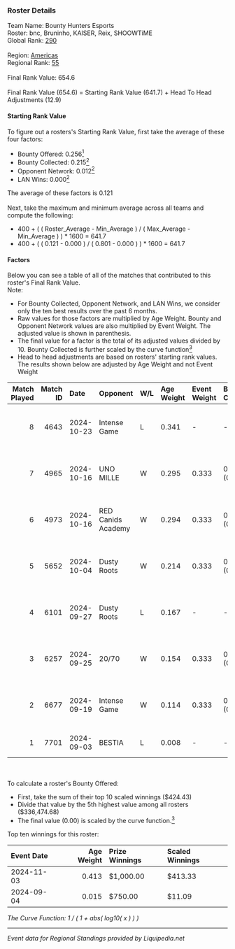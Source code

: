 ### Roster Details<br />
Team Name: Bounty Hunters Esports<br />
Roster: bnc, Bruninho, KAISER, Reix, SHOOWTiME<br />
Global Rank: [290](../standings_global.md)<br />
<br />
Region: [Americas]( ../standings_americas.md)<br />
Regional Rank: [55]( ../standings_americas.md)<br />
<br />
Final Rank Value:  654.6<br />
<br />
Final Rank Value (654.6) = Starting Rank Value (641.7) + Head To Head Adjustments (12.9)<br />

#### Starting Rank Value<br />
To figure out a rosters's Starting Rank Value, first take the average of these four factors:<br />
- Bounty Offered: 0.256[<sup>1</sup>](#table2)
- Bounty Collected: 0.215[<sup>2</sup>](#table1)
- Opponent Network: 0.012[<sup>2</sup>](#table1)
- LAN Wins: 0.000[<sup>2</sup>](#table1)

The average of these factors is 0.121<br />
<br />
Next, take the maximum and minimum average across all teams and compute the following:<br />
- 400 + ( ( Roster_Average - Min_Average ) / ( Max_Average - Min_Average ) ) * 1600 = 641.7
- 400 + ( ( 0.121 - 0.000 ) / ( 0.801 - 0.000 ) ) * 1600 = 641.7


#### Factors<br />
Below you can see a table of all of the matches that contributed to this roster's Final Rank Value.<br />
Note:<br />

- For Bounty Collected, Opponent Network, and LAN Wins, we consider only the ten best results over the past 6 months.
- Raw values for those factors are multiplied by Age Weight. Bounty and Opponent Network values are also multiplied by Event Weight. The adjusted value is shown in parenthesis.
- The final value for a factor is the total of its adjusted values divided by 10. Bounty Collected is further scaled by the curve function[<sup>3</sup>](#curveFunction)
- Head to head adjustments are based on rosters' starting rank values. The results shown below are adjusted by Age Weight and not Event Weight
<span id="table1"></span><br />


| Match Played | Match ID | Date       | Opponent           | W/L | Age Weight | Event Weight | Bounty Collected | Opponent Network | LAN Wins  | H2H Adj. | Roster                                 |
| -: | -: | :- | :- | :- | :- | :- | :- | :- | :- | -: | :- |
|            8 |     4643 | 2024-10-23 | Intense Game       | L   | 0.341      | -            | -                | -                | -         |    -5.33 | bnc, Bruninho, KAISER, Reix, SHOOWTiME |
|            7 |     4965 | 2024-10-16 | UNO MILLE          | W   | 0.295      | 0.333        | 0.010 (0.001)    | 0.526 (0.052)    | 0 (0.000) |     5.68 | bnc, Bruninho, KAISER, Reix, SHOOWTiME |
|            6 |     4973 | 2024-10-16 | RED Canids Academy | W   | 0.294      | 0.333        | 0.005 (0.000)    | 0.240 (0.023)    | 0 (0.000) |     5.17 | bnc, Bruninho, KAISER, Reix, SHOOWTiME |
|            5 |     5652 | 2024-10-04 | Dusty Roots        | W   | 0.214      | 0.333        | 0.008 (0.001)    | 0.371 (0.026)    | 0 (0.000) |     4.62 | bnc, Bruninho, KAISER, Reix, SHOOWTiME |
|            4 |     6101 | 2024-09-27 | Dusty Roots        | L   | 0.167      | -            | -                | -                | -         |    -1.62 | bnc, Bruninho, KAISER, Reix, SHOOWTiME |
|            3 |     6257 | 2024-09-25 | 20/70              | W   | 0.154      | 0.333        | 0.001 (0.000)    | 0.290 (0.015)    | 0 (0.000) |     2.49 | bnc, Bruninho, KAISER, Reix, SHOOWTiME |
|            2 |     6677 | 2024-09-19 | Intense Game       | W   | 0.114      | 0.333        | 0.003 (0.000)    | 0.196 (0.007)    | 0 (0.000) |     1.91 | bnc, Bruninho, KAISER, Reix, SHOOWTiME |
|            1 |     7701 | 2024-09-03 | BESTIA             | L   | 0.008      | -            | -                | -                | -         |    -0.05 | bnc, KAISER, piriajr, Reix, SHOOWTiME  |

<br />
<span id="table2"></span><br />
To calculate a roster's Bounty Offered:<br />

- First, take the sum of their top 10 scaled winnings ($424.43)
- Divide that value by the 5th highest value among all rosters ($336,474.68)
- The final value (0.00) is scaled by the curve function.[<sup>3</sup>](#curveFunction)

Top ten winnings for this roster:<br />

| Event Date | Age Weight | Prize Winnings | Scaled Winnings |
| :- | -: | :- | :- |
| 2024-11-03 |      0.413 | $1,000.00      | $413.33         |
| 2024-09-04 |      0.015 | $750.00        | $11.09          |


<span id="curveFunction"></span>_The Curve Function: 1 / ( 1 + abs( log10( x ) ) )_<br />

---
_Event data for Regional Standings provided by Liquipedia.net_<br />

